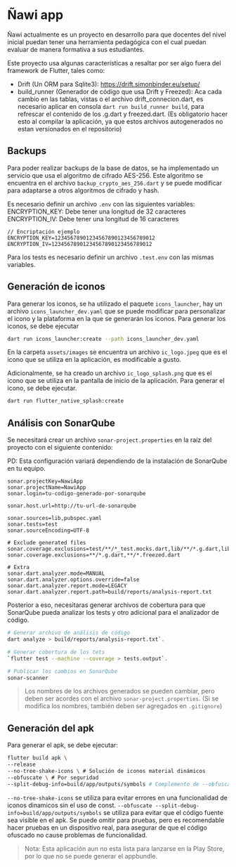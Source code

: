 # Ñawi app

Ñawi actualmente es un proyecto en desarrollo para que docentes del nivel inicial puedan tener una herramienta pedagógica con el cual puedan evaluar de manera formativa a sus estudiantes.

Este proyecto usa algunas características a resaltar por ser algo fuera del framework de Flutter, tales como:
- Drift (Un ORM para Sqlite3): https://drift.simonbinder.eu/setup/
- build_runner (Generador de código que usa Drift y Freezed): Aca cada cambio en las tablas, vistas o el archivo drift_connecion.dart, es necesario aplicar en consola `dart run build_runner build`, para refrescar el contenido de los .g.dart y freezed.dart. (Es obligatorio hacer esto al compilar la aplicación, ya que estos archivos autogenerados no estan versionados en el repositorio)

## Backups

Para poder realizar backups de la base de datos, se ha implementado un servicio que usa el algoritmo de cifrado AES-256. Este algoritmo se encuentra en el archivo `backup_crypto_aes_256.dart` y se puede modificar para adaptarse a otros algoritmos de cifrado y hash.

Es necesario definir un archivo `.env` con las siguientes variables:
ENCRYPTION_KEY: Debe tener una longitud de 32 caracteres
ENCRYPTION_IV: Debe tener una longitud de 16 caracteres

```
// Encriptación ejemplo
ENCRYPTION_KEY=12345678901234567890123456789012
ENCRYPTION_IV=12345678901234567890123456789012
```

Para los tests es necesario definir un archivo `.test.env` con las mismas variables.

## Generación de iconos

Para generar los iconos, se ha utilizado el paquete `icons_launcher`, hay un archivo `icons_launcher_dev.yaml` que se puede modificar para personalizar el icono y la plataforma en la que se generarán los iconos. Para generar los iconos, se debe ejecutar 

```bash
dart run icons_launcher:create --path icons_launcher_dev.yaml
```

En la carpeta `assets/images` se encuentra un archivo `ic_logo.jpeg` que es el icono que se utiliza en la aplicación, es modificable a gusto.

Adicionalmente, se ha creado un archivo `ic_logo_splash.png` que es el icono que se utiliza en la pantalla de inicio de la aplicación. Para generar el icono, se debe ejecutar.
```bash
dart run flutter_native_splash:create
```

## Análisis con SonarQube

Se necesitará crear un archivo `sonar-project.properties` en la raíz del proyecto con el siguiente contenido:

PD: Esta configuración variará dependiendo de la instalación de SonarQube en tu equipo.

```properties
sonar.projectKey=NawiApp
sonar.projectName=NawiApp
sonar.login=tu-codigo-generado-por-sonarqube

sonar.host.url=http://tu-url-de-sonarqube

sonar.sources=lib,pubspec.yaml
sonar.tests=test
sonar.sourceEncoding=UTF-8

# Exclude generated files
sonar.coverage.exclusions=test/**/*_test.mocks.dart,lib/**/*.g.dart,lib/**/*.freezed.dart
sonar.coverage.exclusions=**/*.g.dart,**/*.freezed.dart

# Extra
sonar.dart.analyzer.mode=MANUAL
sonar.dart.analyzer.options.override=false
sonar.dart.analyzer.report.mode=LEGACY
sonar.dart.analyzer.report.path=build/reports/analysis-report.txt
```

Posterior a eso, necesitaras generar archivos de cobertura para que SonarQube pueda analizar los tests y otro adicional para el analizador de código.

```bash
# Generar archivo de análisis de código
dart analyze > build/reports/analysis-report.txt`.

# Generar cobertura de los tets
`flutter test --machine --coverage > tests.output`.

# Publicar los cambios en SonarQube
sonar-scanner
```

> Los nombres de los archivos generados se pueden cambiar, pero deben ser acordes con el archivo `sonar-project.properties`. (Si se modifica los nombres, también deben ser agregados en `.gitignore`)

## Generación del apk

Para generar el apk, se debe ejecutar: 
```bash
flutter build apk \
--release
--no-tree-shake-icons \ # Solución de iconos material dinámicos
--obfuscate \ # Por seguridad
--split-debug-info=build/app/outputs/symbols # Complemento de --obfuscate
```

`--no-tree-shake-icons` se utiliza para evitar errores en una funcionalidad de iconos dinamicos sin el uso de const.
`--obfuscate --split-debug-info=build/app/outputs/symbols` se utiliza para evitar que el código fuente sea visible en el apk. Se puede omitir para pruebas, pero es recomendable hacer pruebas en un dispositivo real, para asegurar de que el código ofuscado no cause problemas de funcionalidad.

> Nota: Esta aplicación aun no esta lista para lanzarse en la Play Store, por lo que no se puede generar el appbundle.